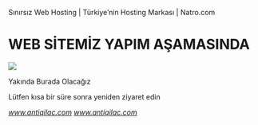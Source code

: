 Sınırsız Web Hosting | Türkiye’nin Hosting Markası | Natro.com




WEB SİTEMİZ YAPIM AŞAMASINDA
============================

![](/images/lisans.png)

Yakında Burada Olacağız

Lütfen kısa bir süre sonra yeniden ziyaret edin

*www.antiqilac.com*
*www.antiqilac.com*